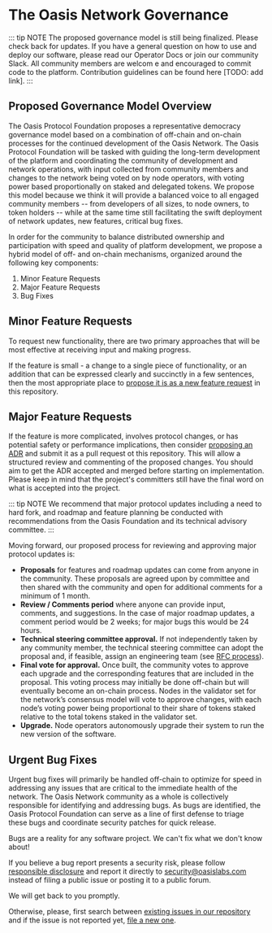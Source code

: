 # The Oasis Network Governance

::: tip NOTE The proposed governance model is still
being finalized. Please check back for updates. If you
have a general question on how to use and deploy our
software, please read our Operator Docs or join our
community Slack. All community members are welcom
e and encouraged to commit code to the platform.
Contribution guidelines can be found here [TODO: add link].
:::

## Proposed Governance Model Overview

The Oasis Protocol Foundation proposes a representative democracy
governance model based on a combination of off-chain and on-chain
processes for the continued development of the Oasis Network. The
Oasis Protocol Foundation will be tasked with guiding the long-term
development of the platform and coordinating the community of
development and network operations, with input collected from
community members and changes to the network being voted on by
node operators, with voting power based proportionally on staked
and delegated tokens. We propose this model because we think it
will provide a balanced voice to all engaged community members
-- from developers of all sizes, to node owners, to token holders
-- while at the same time still facilitating the swift deployment
of network updates, new features, critical bug fixes.

In order for the community to balance distributed ownership and
participation with speed and quality of platform development, we
propose a hybrid model of off- and on-chain mechanisms, organized
around the following key components:

1. Minor Feature Requests
2. Major Feature Requests
3. Bug Fixes

## Minor Feature Requests

To request new functionality, there are two primary approaches
that will be most effective at receiving input and making
progress.

If the feature is small - a change to a single piece of
functionality, or an addition that can be expressed clearly
and succinctly in a few sentences, then the most appropriate
place to [propose it is as a new feature request] in this 
repository.

## Major Feature Requests

If the feature is more complicated, involves protocol
changes, or has potential safety or performance implications,
then consider [proposing an ADR] and submit it as a pull request
ot this repository. This will allow a structured review and
commenting of the proposed changes. You should aim to get
the ADR accepted and merged before starting on implementation.
Please keep in mind that the project's committers still have
the final word on what is accepted into the project.

::: tip NOTE
We recommend that major protocol updates including a
need to hard fork, and roadmap and feature planning be conducted
with recommendations from the Oasis Foundation and its technical
advisory committee.
:::

Moving forward, our proposed process for reviewing
and approving major protocol updates is:

- **Proposals** for features and roadmap updates can
come from anyone in the community. These proposals
are agreed upon by committee and then shared with
the community and open for additional comments for
a minimum of 1 month.
- **Review / Comments period** where anyone can provide
input, comments, and suggestions. In the case of major
roadmap updates, a comment period would be 2 weeks;
for major bugs this would be 24 hours.
- **Technical steering committee approval.** If not
independently taken by any community member, the
technical steering committee can adopt the proposal
and, if feasible, assign an engineering team
(see [RFC process]).
- **Final vote for approval.** Once built, the community
votes to approve each upgrade and the corresponding
features that are included in the proposal. This
voting process may initially be done off-chain
but will eventually become an on-chain process.
Nodes in the validator set for the network’s
consensus model will vote to approve changes, with
each node’s voting power being proportional to their
share of tokens staked relative to the total tokens
staked in the validator set.
- **Upgrade.** Node operators autonomously upgrade their
system to run the new version of the software.

## Urgent Bug Fixes 

Urgent bug fixes will primarily be handled off-chain
to optimize for speed in addressing any issues that
are critical to the immediate health of the network.
The Oasis Network community as a whole is collectively
responsible for identifying and addressing bugs. As
bugs are identified, the Oasis Protocol Foundation
can serve as a line of first defense to triage these
bugs and coordinate security patches for quick release.

Bugs are a reality for any software project. We
can't fix what we don't know about!

If you believe a bug report presents a security risk,
please follow [responsible disclosure] and report it
directly to [security@oasislabs.com] instead of filing
a public issue or posting it to a public forum.

We will get back to you promptly.

Otherwise, please, first search between [existing
issues in our repository] and if the issue is
not reported yet, [file a new one].

[propose it is as a new feature request]: https://github.com/oasisprotocol/oasis-core/issues/new?template=feature_request.md
[proposing an ADR]: https://github.com/oasisprotocol/oasis-core/blob/master/docs/adr/index.md
[RFC process]: https://github.com/oasislabs/private-rfcs
[file a new one]: https://github.com/oasisprotocol/oasis-core/issues/new?template=bug_report.md
[responsible disclosure]: https://en.wikipedia.org/wiki/Responsible_disclosure
[security@oasislabs.com]: mailto:security@oasislabs.com
[existing issues in our repository]: https://github.com/oasisprotocol/oasis-core/issues


